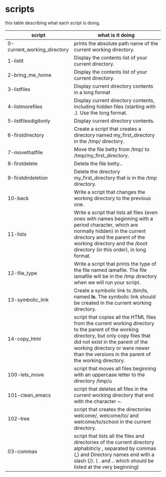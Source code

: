 # scripts

this table describing what each script is doing.

| script | what is it doing |
| ------ | ------ |
| 0-current_working_directory | prints the absolute path name of the current working directory. |
| 1-listit | Display the contents list of your current directory. |
| 2-bring_me_home | Display the contents list of your current directory. |
| 3-listfiles | Display current directory contents in a long format |
| 4-listmorefiles | Display current directory contents, including hidden files (starting with .). Use the long format. |
| 5-listfilesdigitonly | Display current directory contents. |
| 6-firstdirectory | Create a script that creates a directory named my_first_directory in the /tmp/ directory. |
| 7-movethatfile | Move the file betty from /tmp/ to /tmp/my_first_directory. |
| 8-firstdelete | Delete the file betty.. |
| 9-firstdirdeletion | Delete the directory my_first_directory that is in the /tmp directory. |
| 10-back | Write a script that changes the working directory to the previous one. |
| 11-lists | Write a script that lists all files (even ones with names beginning with a period character, which are normally hidden) in the current directory and the parent of the working directory and the /boot directory (in this order), in long format. |
| 12-file_type | Write a script that prints the type of the file named iamafile. The file iamafile will be in the /tmp directory when we will run your script. |
| 13-symbolic_link | Create a symbolic link to /bin/ls, named __ls__. The symbolic link should be created in the current working directory. |
| 14-copy_html | script that copies all the HTML files from the current working directory to the parent of the working directory, but only copy files that did not exist in the parent of the working directory or were newer than the versions in the parent of the working directory. |
| 100-lets_move | script that moves all files beginning with an uppercase letter to the directory /tmp/u |
| 101-clean_emacs | script that deletes all files in the current working directory that end with the character ~. |
| 102-tree | script that creates the directories welcome/, welcome/to/ and welcome/to/school in the current directory. |
| 03-commas | script that lists all the files and directories of the current directory alphabiticly , separated by commas (,) and Directory names end with a slash (/). (   . and .. which should be listed at the very beginning)|
